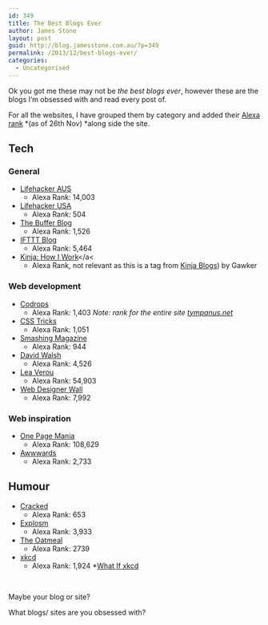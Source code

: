 ```yaml
---
id: 349
title: The Best Blogs Ever
author: James Stone
layout: post
guid: http://blog.jamesstone.com.au/?p=349
permalink: /2013/12/best-blogs-ever/
categories:
  - Uncategorised
---
```

Ok you got me these may not be *the best blogs ever*, however these are the blogs I&#8217;m obsessed with and read every post of.

<!--more-->

For all the websites, I have grouped them by category and added their [Alexa rank](http://www.alexa.com/) *(as of 26th Nov) *along side the site.

## Tech

### General

  * [Lifehacker AUS](http://www.lifehacker.com.au/)
      * Alexa Rank: 14,003
  * [Lifehacker USA](http://www.lifehacker.com)
      * Alexa Rank: 504
  * [The Buffer Blog](http://blog.bufferapp.com/)
      * Alexa Rank: 1,526
  * [IFTTT Blog](http://blog.ifttt.com/)
      * Alexa Rank: 5,464
  * [Kinja: How I Work](http://kinja.com/tag/how-i-work)</a<
      * Alexa Rank, not relevant as this is a tag from [Kinja Blogs](http://www.kinja.com/)) by Gawker

### Web development

  * [Codrops](http://tympanus.net/codrops/)
      * Alexa Rank: 1,403 *Note: rank for the entire site [tympanus.net](http://tympanus.net/)*
  * [CSS Tricks](http://css-tricks.com/)
      * Alexa Rank: 1,051
  * [Smashing Magazine](http://www.smashingmagazine.com/)
      * Alexa Rank: 944
  * [David Walsh](http://davidwalsh.name/)
      * Alexa Rank: 4,526
  * [Lea Verou](http://lea.verou.me/)
      * Alexa Rank: 54,903
  * [Web Designer Wall](http://webdesignerwall.com/)
      * Alexa Rank: 7,992

### Web inspiration

  * [One Page Mania](http://onepagemania.com/)
      * Alexa Rank: 108,629
  * [Awwwards](http://www.awwwards.com/)
      * Alexa Rank: 2,733

## Humour

  * [Cracked](http://www.cracked.com/)
      * Alexa Rank: 653
  * [Explosm](http://www.explosm.net/)
      * Alexa Rank: 3,933
  * [The Oatmeal](http://theoatmeal.com/)
      * Alexa Rank: 2739
  * [xkcd](http://xkcd.com/)
      * Alexa Rank: 1,924
      *[What If xkcd](http://what-if.xkcd.com/)

&nbsp;

Maybe your blog or site?

What blogs/ sites are you obsessed with?